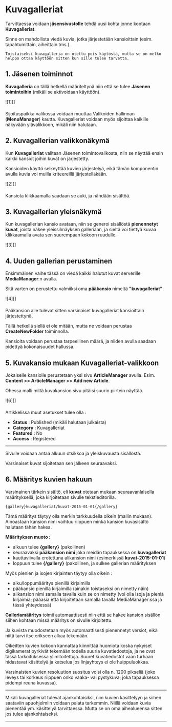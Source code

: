 # Kuvagalleriat

Tarvittaessa voidaan __jäsensivustolle__ tehdä uusi kohta jonne kootaan __Kuvagalleriat__.

Sinne on mahdollista viedä kuvia, jotka järjestetään kansioittain (esim. tapahtumittain, aiheittain tms.).

    Toistaiseksi kuvagalleria on otettu pois käytöstä, mutta se on melko
    helppo ottaa käyttöön sitten kun sille tulee tarvetta.



## 1. Jäsenen toiminnot

__Kuvagalleria__ on tällä hetkellä määriteltynä niin että se tulee __Jäsenen toimintoihin__
(mikäli se aktivoidaan käyttöön).

<figure class="fig-n border" style="margin:0 0 20px 0">
![1][]
<figcaption></figcaption>
</figure>

Sijoituspaikka valikossa voidaan muuttaa Valikoiden hallinnan (__MenuManager__) kautta.
Kuvagalleriat voidaan myös sijoittaa kaikille näkyvään ylävalikkoon, mikäli niin halutaan.


## 2. Kuvagallerian valikkonäkymä

Kun __Kuvagalleriat__ valitaan Jäsenen toimintovalikosta, niin se näyttää
ensin kaikki kansiot joihin kuvat on järjestetty.

Kansioiden käyttö selkeyttää kuvien järjestelyä, eikä tämän komponentin avulla
kuvia voi muilla kriteereillä järjestelläkään.

<figure class="fig-n border" style="margin:0 0 20px 0">
![2][]
<figcaption></figcaption>
</figure>

Kansiota klikkaamalla saadaan se auki, ja nähdään sisältöä.


## 3. Kuvagallerian yleisnäkymä

Kun kuvagallerian kansio avataan, niin se generoi sisällöstä __pienennetyt kuvat__,
joista näkee yleissilmäyksen galleriaan, ja sieltä voi tiettyä kuvaa klikkaamalla
avata sen suurempaan kokoon ruudulle.

<figure class="fig-n border" style="margin:0 0 20px 0">
![3][]
<figcaption></figcaption>
</figure>



## 4. Uuden gallerian perustaminen

Ensimmäinen vaihe tässä on viedä kaikki halutut kuvat serverille __MediaManager__:n avulla.

Sitä varten on perustettu valmiiksi oma __pääkansio__ nimeltä __"kuvagalleriat"__.

<figure class="fig-n border" style="margin:0 0 20px 0">
![4][]
</figure>

Pääkansion alle tulevat sitten varsinaiset kuvagalleriat kansioittain järjestettynä.

Tällä hetkellä siellä ei ole mitään, mutta ne voidaan perustaa __CreateNewFolder__ toiminnolla.

Kansioita voidaan perustaa tarpeellinen määrä, ja niiden avulla saadaan pidettyä kokonaisuudet hallussa.



## 5. Kuvakansio mukaan Kuvagalleriat-valikkoon

Jokaiselle kansiolle perustetaan yksi sivu __ArticleManager__ avulla.
Esim. __Content >> ArticleManager >> Add new Article__.

Ohessa malli miltä kuvakansion sivu pitäisi suurin piirtein näyttää.

<figure class="fig-n border" style="margin:0 0 20px 0;">
![6][]
<figcaption></figcaption>
</figure>

Artikkelissa muut asetukset tulee olla :

* __Status__ : Published (mikäli halutaan julkaista)
* __Category__ : Kuvagalleriat
* __Featured__ : No
* __Access__ : Registered

----

Sivulle voidaan antaa alkuun otsikkoa ja yleiskuvausta sisällöstä.

Varsinaiset kuvat sijoitetaan sen jälkeen seuraavaksi.


## 6. Määritys kuvien hakuun

Varsinainen tärkein sisältö, eli __kuvat__ otetaan mukaan seuraavanlaisella määrityksellä,
joka kirjoitetaan sivulle tekstieditorilla.

    {gallery}kuvagalleriat/kuvat-2015-01-01{/gallery}

Tämä määritys täytyy olla merkin tarkkuudella oikein (mallin mukaan).
Ainoastaan kansion nimi vaihtuu riippuen minkä kansion kuvasisältö halutaan tähän hakea.

__Määrityksen muoto :__

* alkuun tulee __{gallery}__  (pakollinen)
* seuraavaksi __pääkansion nimi__ joka meidän tapauksessa on __kuvagalleriat__
* kauttaviivalla erotettuna alikansion nimi (esimerkissä __kuvat-2015-01-01__)
* loppuun tulee __{/gallery}__  (pakollinen, ja sulkee gallerian määrityksen

Myös pienien ja isojen kirjainten täytyy olla oikein :

* alku/loppumääritys pienillä kirjaimilla
* pääkansio pienillä kirjaimilla (ainakin toistaseksi on nimetty näin)
* alikansion nimi samalla tavalla kuin se on nimetty (voi olla isoja ja pieniä kirjaimiä; pääasia että kirjoitetaan samalla tavalla MediaManager:ssa ja tässä yhteydessä)


__Galleriamääritys__ toimii automaattisesti niin että se hakee kansion sisällön siihen kohtaan missä
määritys on sivulle kirjoitettu.

Ja kuvista muodostetaan myös automaattisesti pienennetyt versiot, eikä niitä tarvi itse
erikseen alkaa tekemään.

Oikeitten kuvien kokoon kannattaa kiinnittää huomiota koska nykyiset digikamerat pyrkivät
tekemään todella suuria kuvatiedostoja, ja ne ovat tässä tarkoituksessa ylimitoitettuja.
Suuret kuvatiedostot vaan turhaan hidastavat käsittelyä ja katselua jos linjayhteys ei ole
huippuluokkaa.

Varsinaisten kuvien resoluution suositus voisi olla n. 1200 pikseliä
(joko leveys tai korkeus riippuen onko vaaka- vai pystykuva; joka tapauksessa pidempi reuna kuvassa).

----

Mikäli kuvagalleriat tulevat ajankohtaisiksi, niin kuvien käsittelyyn ja siihen saataviin
apuohjelmiin voidaan palata tarkemmin. Niillä voidaan kuvia pienentää ym. käsittelyä tarvittaessa.
Mutta se on oma aihealueensa sitten jos tulee ajankohtaiseksi.

----


[1]: kuvat/kuva190.png "Ruutumalli"
[2]: kuvat/kuva191.png "Ruutumalli"
[3]: kuvat/kuva192.png "Ruutumalli"
[4]: kuvat/kuva193.png "Ruutumalli"
[5]: kuvat/kuva194.png "Ruutumalli"
[6]: kuvat/kuva195.png "Ruutumalli"
